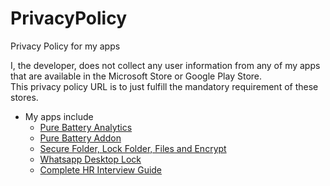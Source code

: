 # PrivacyPolicy
Privacy Policy for my apps

I, the developer, does not collect any user information from any of my apps that are available in the Microsoft Store or Google Play Store.  
This privacy policy URL is to just fulfill the mandatory requirement of these stores. 

* My apps include  
  * [Pure Battery Analytics](https://www.microsoft.com/en-us/p/pure-battery-analytics/9nblggh4x4k3?activetab=pivot:overviewtab)
  * [Pure Battery Addon](https://www.microsoft.com/en-us/p/pure-battery-analytics/9N3HDTNCF6Z8)
  * [Secure Folder, Lock Folder, Files and Encrypt](https://www.microsoft.com/en-us/p/pure-battery-analytics/9MVD647DWGM8)
  * [Whatsapp Desktop Lock](https://www.microsoft.com/store/apps/9PF05CLSMD8K) 
  * [Complete HR Interview Guide]() 
